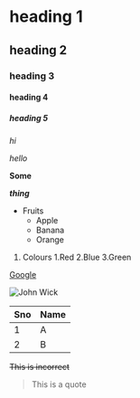 # heading 1
## heading 2
### heading 3
#### heading 4
##### heading 5
*hi*

*hello*

**Some**

***thing***

* Fruits
  * Apple
  * Banana
  * Orange

1. Colours
    1.Red
    2.Blue
    3.Green

[Google](www.google.com)

![John Wick](https://m.media-amazon.com/images/M/MV5BMDE0ZjMzOTAtMzU2OS00ZDVmLWFlMjYtMThlOWYwMDBiN2E3XkEyXkFqcGdeQWFsZWxvZw@@._V1_.jpg)

Sno|Name
----|----
1|A
2|B

~~This is incorrect~~

>This is a quote
